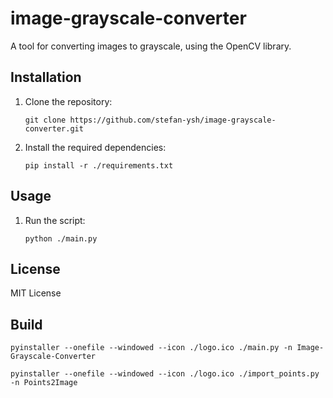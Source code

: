# image-grayscale-converter

A tool for converting images to grayscale, using the OpenCV library.

## Installation

1. Clone the repository:

   ```
   git clone https://github.com/stefan-ysh/image-grayscale-converter.git
   ```

2. Install the required dependencies:

   ```
   pip install -r ./requirements.txt
   ```

## Usage

1. Run the script:

   ```
   python ./main.py
   ```

## License

MIT License

## Build

```
pyinstaller --onefile --windowed --icon ./logo.ico ./main.py -n Image-Grayscale-Converter

pyinstaller --onefile --windowed --icon ./logo.ico ./import_points.py -n Points2Image

```